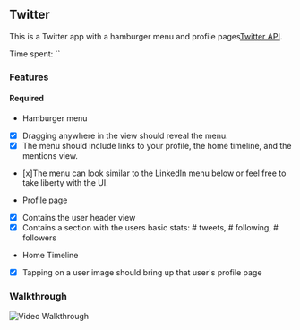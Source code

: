 ## Twitter
This is a Twitter app with a hamburger menu and profile pages[Twitter API](https://apps.twitter.com/).

Time spent: ``

### Features

#### Required

* Hamburger menu
- [x] Dragging anywhere in the view should reveal the menu.
- [x] The menu should include links to your profile, the home timeline, and the mentions view.
- [x]The menu can look similar to the LinkedIn menu below or feel free to take liberty with the UI.

* Profile page
- [x] Contains the user header view
- [x] Contains a section with the users basic stats: # tweets, # following, # followers

* Home Timeline
- [x] Tapping on a user image should bring up that user's profile page


### Walkthrough

![Video Walkthrough]()
